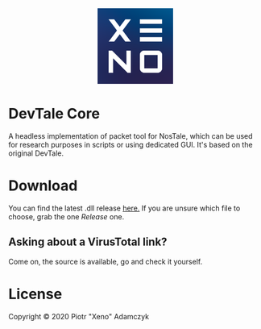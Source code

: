 <div align="center">
  <img src="/.github/xeno-bogo-nosafezone-4x.png?raw=true" alt="DevTale Core logo" title="DevTale Core" height="150" />
</div>

# DevTale Core

A headless implementation of packet tool for NosTale, which can be used for research purposes in scripts or using dedicated GUI. It's based on the original DevTale.

# Download

You can find the latest .dll release [here.](https://github.com/xenostale/devtale-core/releases/latest) If you are unsure which file to choose, grab the one _Release_ one.

## Asking about a VirusTotal link?

Come on, the source is available, go and check it yourself.

# License

Copyright &copy; 2020 Piotr "Xeno" Adamczyk
